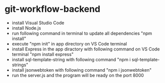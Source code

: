 # git-workflow-backend

-   install Visual Studio Code
-   install Node.js
-   run following command in terminal to update all dependencies "npm install"
-   execute "npm init" in app directory on VS Code terminal
-   install Express in the app diractory with following command on VS Code terminal "npm install express"
-   install sql-template-string with following command "npm i sql-template-strings"
-   install jsonwebtoken with following command "npm i jsonwebtoken"
-   run the server.js and the program will be ready on the port 8000
